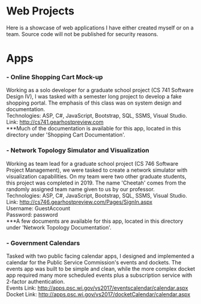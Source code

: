 # Web Projects

Here is a showcase  of web applications I have either created myself or on a team.  Source code will not be published for security reasons.


# Apps

### - Online Shopping Cart Mock-up
Working as a solo developer for a graduate school project (CS 741 Software Design IV), I was tasked with a semester long project to develop a fake shopping portal.  The emphasis of this class was on system design and documentation. <br/>
Technologies: ASP, C#, JavaScript, Bootstrap, SQL, SSMS, Visual Studio. <br/>
Link: http://cs741.gearhostpreview.com <br/>
***Much of the documentation is available for this app, located in this directory under 'Shopping Cart Documentation'.

### - Network Topology Simulator and Visualization
Working as team lead for a graduate school project (CS 746 Software Project Management), we were tasked to create a network simulator with visualization capabilities.  On my team were two other graduate students, this project was completed in 2019.  The name 'Cheetah' comes from the randomly assigned team name given to us by our professor.<br/>
Technologies: ASP, C#, JavaScript, Bootstrap, SQL, SSMS, Visual Studio. <br/>
Link: http://cs746.gearhostpreview.com/Pages/SignIn.aspx <br/>
Username: GuestAccount <br/>
Password: password <br/>
***A few documents are available for this app, located in this directory under 'Network Topology Documentation'.

### - Government Calendars
Tasked with two public facing calendar apps, I designed and implemented a calendar for the Public Service Commission's events and dockets.  The events app was built to be simple and clean, while the more complex docket app required many more scheduled events plus a subscription service with 2-factor authentication.<br/>
Events Link: http://apps.psc.wi.gov/vs2017/eventscalendar/calendar.aspx <br/>
Docket Link: http://apps.psc.wi.gov/vs2017/docketCalendar/calendar.aspx
